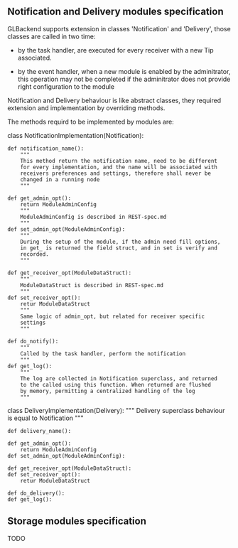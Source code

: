 
## Notification and Delivery modules specification

GLBackend supports extension in classes 'Notification' and 'Delivery', 
those classes are called in two time:

  * by the task handler, are executed for every receiver with a new Tip associated.

  * by the event handler, when a new module is enabled by the adminitrator,
    this operation may not be completed if the adminitrator does not provide
    right configuration to the module

Notification and Delivery behaviour is like abstract classes, they
required extension and implementation by overriding methods.

The methods requird to be implemented by modules are:

class NotificationImplementation(Notification):

    def notification_name():
        """
        This method return the notification name, need to be different
        for every implementation, and the name will be associated with
        receivers preferences and settings, therefore shall never be
        changed in a running node
        """

    def get_admin_opt():
        return ModuleAdminConfig
        """
        ModuleAdminConfig is described in REST-spec.md
        """
    def set_admin_opt(ModuleAdminConfig):
        """
        During the setup of the module, if the admin need fill options,
        in get_ is returned the field struct, and in set is verify and
        recorded.
        """

    def get_receiver_opt(ModuleDataStruct):
        """
        ModuleDataStruct is described in REST-spec.md
        """
    def set_receiver_opt():
        retur ModuleDataStruct
        """
        Same logic of admin_opt, but related for receiver specific 
        settings
        """

    def do_notify():
        """
        Called by the task handler, perform the notification
        """
    def get_log():
        """
        The log are collected in Notification superclass, and returned 
        to the called using this function. When returned are flushed 
        by memory, permitting a centralized handling of the log
        """

class DeliveryImplementation(Delivery):
    """
    Delivery superclass behaviour is equal to Notification
    """

    def delivery_name():

    def get_admin_opt():
        return ModuleAdminConfig
    def set_admin_opt(ModuleAdminConfig):

    def get_receiver_opt(ModuleDataStruct):
    def set_receiver_opt():
        retur ModuleDataStruct

    def do_delivery():
    def get_log():

## Storage modules specification

TODO
